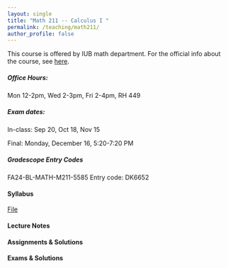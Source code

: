 ```yaml
---
layout: single
title: "Math 211 -- Calculus I "
permalink: /teaching/math211/
author_profile: false
---
```


This course is offered by IUB math department. For the official info about the course, see [here](https://academics.iu.edu/courses/bloomington/math-m-211-calculus-i.html).

##### Office Hours: 
Mon 12-2pm, Wed 2-3pm, Fri 2-4pm, RH 449

##### Exam dates:
In-class: Sep 20, Oct 18, Nov 15 

Final: Monday, December 16, 5:20-7:20 PM

##### Gradescope Entry Codes

FA24-BL-MATH-M211-5585 Entry code: DK6652

#### Syllabus

[File](https://elifuskuplu.github.io/files/211-syllabus.pdf)

#### Lecture Notes

#### Assignments & Solutions

#### Exams & Solutions

